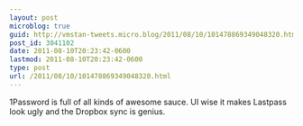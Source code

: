 ```yaml
---
layout: post
microblog: true
guid: http://vmstan-tweets.micro.blog/2011/08/10/101478869349048320.html
post_id: 3041102
date: 2011-08-10T20:23:42-0600
lastmod: 2011-08-10T20:23:42-0600
type: post
url: /2011/08/10/101478869349048320.html
---
```

1Password is full of all kinds of awesome sauce. UI wise it makes Lastpass look ugly and the Dropbox sync is genius.
